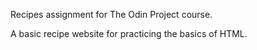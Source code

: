 Recipes assignment for The Odin Project course.

A basic recipe website for practicing the basics of HTML.

